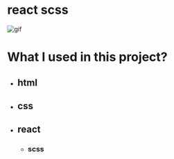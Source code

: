 # react scss

![gif](./Animation.gif)

# What I used in this project?

- ## html
- ## css
- ## react
    - ### scss
